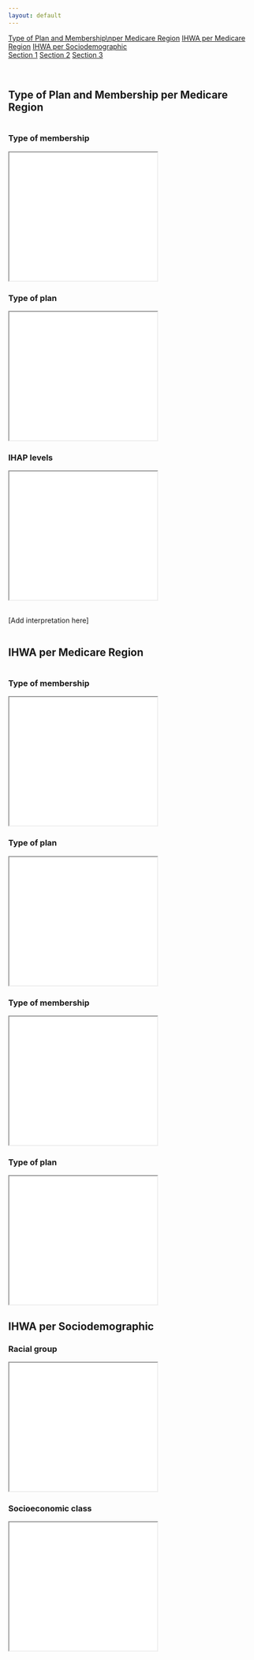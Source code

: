 ```yaml
---
layout: default
---
```

<meta name="viewport" content="width=device-width, initial-scale=1">
<link rel="stylesheet" href="https://cdnjs.cloudflare.com/ajax/libs/font-awesome/4.7.0/css/font-awesome.min.css">
<link rel="stylesheet" href="https://www.w3schools.com/w3css/4/w3.css">

<!-- <div class="navbar"> -->

<div class="w3-bar w3-light-grey">
  <a href="#section1" class="w3-bar-item w3-button">Type of Plan and Membership\nper Medicare Region</a>
  <a href="#section2" class="w3-bar-item w3-button">IHWA per Medicare Region</a>
  <a href="#section3" class="w3-bar-item w3-button">IHWA per Sociodemographic</a>
</div>

<div class="container">
    <div class="topnav">
      <a href="#section1">Section 1</a>
      <a href="#section2">Section 2</a>
      <a href="#section3">Section 3</a>
    </div>
  </div>  
  
  
<!--   <div class="dropdown">
    <button class="dropbtn">Menu 
      <i class="fa fa-caret-down"></i>
    </button>
    <div class="dropdown-content">
      <a href="https://arivargasb.github.io/Humana-Maps/Page-2.html"><span style="font-size:10.0pt">Page 2</span></a>
      <a href="#"><span style="font-size:10.0pt">Link 2</span></a>
      <a href="#"><span style="font-size:10.0pt">Link 3</span></a>
    </div>
  </div> 
</div> -->
&nbsp;
&nbsp;
&nbsp;
<div class="main" id="section1">
<h2>Type of Plan and Membership per Medicare Region</h2>

<div class="row">
  <div class="column">
    <h3><b>Type of membership</b></h3>
   <iframe src="maps/MembershipType.html" height=260 width=300></iframe>
<!--     <p>Interpretation..</p> -->
  </div>
  <div class="column">
    <h3><b>Type of plan</b></h3>
       <iframe src="maps/PlanType.html" height=260 width=300></iframe>
<!--     <p>Some text..</p> -->
  </div>
</div>

<div class="row">
  <div class="column">
    <h3><b>IHAP levels</b></h3>
   <iframe src="maps/IHAPlevel.html" height=260 width=300></iframe>
<!--     <p>text</p> -->
  </div>
  <div class="column">
<!--     <h3><b>Type of plan</b></h3> -->
&nbsp;
&nbsp;
&nbsp;
    <p>[Add interpretation here]</p>
  </div>
</div>
</div>

<div class="main" id="section2">
<h2>IHWA per Medicare Region</h2>

<div class="row">
  <div class="column">
    <h3><b>Type of membership</b></h3>
   <iframe src="maps/MembershipType.html" height=260 width=300></iframe>
<!--     <p>Interpretation..</p> -->
  </div>
  <div class="column">
    <h3><b>Type of plan</b></h3>
       <iframe src="maps/PlanType.html" height=260 width=300></iframe>
<!--     <p>Some text..</p> -->
  </div>
</div>
  <div class="row">
  <div class="column">
    <h3><b>Type of membership</b></h3>
   <iframe src="maps/MembershipType.html" height=260 width=300></iframe>
<!--     <p>Interpretation..</p> -->
  </div>
  <div class="column">
    <h3><b>Type of plan</b></h3>
       <iframe src="maps/PlanType.html" height=260 width=300></iframe>
<!--     <p>Some text..</p> -->
  </div>
</div>
</div>


<div class="main" id="section3">
<h2>IHWA per Sociodemographic</h2>
    <h3><b>Racial group</b></h3>
   <iframe src="charts/IHWA_race.jpg" height=260 width=300></iframe>
    <h3><b>Socioeconomic class</b></h3>
   <iframe src="charts/IHWA_income.jpg" height=260 width=300></iframe>
  
 </div>
